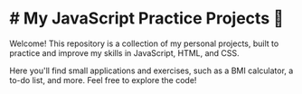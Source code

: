 # # My JavaScript Practice Projects 🚀

Welcome! This repository is a collection of my personal projects, built to practice and improve my skills in JavaScript, HTML, and CSS.

Here you'll find small applications and exercises, such as a BMI calculator, a to-do list, and more. Feel free to explore the code!